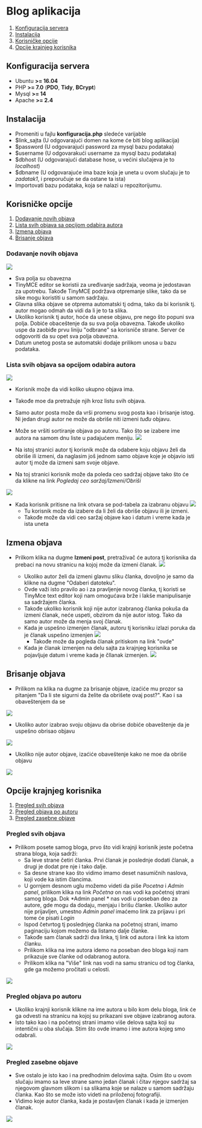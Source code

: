 


# Blog aplikacija

 1. [Konfiguracija servera](#konfiguracija-servera)
 2. [Instalacija](#Instalacija)
 3. [Korisničke opcije](#korisni%C4%8Dke-opcije)
 4. [Opcije krajnjeg korisnika](#opcije-krajnjeg-korisnika)

## Konfiguracija servera
 -  Ubuntu **>= 16.04**
 -  PHP **>= 7.0** (**PDO**,  **Tidy**, **BCrypt**)
 -  Mysql **>= 14**
 - Apache **>= 2.4**
 
## Instalacija
 -  Promeniti u fajlu **konfiguracija.php** sledeće varijable
  - $link_sajta (U odgovarajući domen na kome će biti blog aplikacija)
  - $password (U odgovarajući password za mysql bazu podataka)
  - $username (U odgovarakući username za mysql bazu podataka)
  - $dbhost (U odgovarajući database hose, u većini slučajeva je to *localhost*)
  - $dbname (U odgovarajuće ima baze koja je uneta u ovom slučaju je to *zadatak1*, i preporučuje se da ostane ta ista)
- Importovati bazu podataka, koja se nalazi u repozitorijumu.

## Korisničke opcije

 1. [Dodavanje novih objava](#dodavanje-novih-objava)
 2. [Lista svih objava sa opcijom odabira autora](#lista-svih-objava-sa-opcijom-odabira-autora) 
 3. [Izmena objava](#izmena-objava)
 4. [Brisanje objava](#brisanje-objava)

### Dodavanje novih objava
![](https://joker.rs/images/new_blog/add_new.png)

 - Sva polja su obavezna
 - TinyMCE editor se koristii za uređivanje sadržaja, veoma je jedostavan za upotrebu. Takođe TinyMCE podržava otpremanje slike, tako da se sike mogu koristiti u samom sadržaju.
 - Glavna slika objave se otprema automatski tj odma, tako da bi korisnik tj. autor mogao odmah da vidi da li je to ta slika.
 - Ukoliko korisnik tj autor, hoće da unese objavu, pre nego što popuni sva polja. Dobiće obaceštenje da su sva polja obavezna. Takođe ukoliko uspe da zaobiđe prvu liniju "odbrane" sa korisniče strane. Server će odgovoriti da su opet sva polja obavezna.
 - Datum unetog posta se automatski dodaje prilikom unosa u bazu podataka.

### Lista svih objava sa opcijom odabira autora 
![](https://joker.rs/images/new_blog/post_list.png)

 - Korisnik može da vidi koliko ukupno objava ima.
 - Takođe moe da pretražuje njih kroz listu svih objava.
 - Samo autor posta može da vrši promenu svog posta kao i brisanje istog. Ni jedan drugi autor ne može da obriše niti izmeni *tuđu* objavu.
 - Može se vršiti sortiranje objava po autoru. Tako što se izabere ime autora na samom dnu liste u padajućem meniju. 
![](https://joker.rs/images/new_blog/lista_autora.png)

 - Na istoj stranici autor tj korisnik može da odabere koju objavu želi da obriše ili izmeni, da naglasim još jednom samo objave koje je objavio isti autor tj može da izmeni sam svoje objave.
 - Na toj stranici korisnik može da poleda ceo sadržaj objave tako što će da klikne na link *Pogledaj ceo saržaj/Izmeni/Obriši*
  
  ![](https://joker.rs/images/new_blog/pogledajizmeniobrisi.png)
  

 - Kada korisnik pritisne na link otvara se pod-tabela za izabranu objavu
![](https://joker.rs/images/new_blog/pod_tabela.png)        
   - Tu korisnik može da izabere da li želi da obriše objavu ili je izmeni.
   - Takođe može da vidi ceo saržaj objave kao i datum i vreme kada je ista uneta
## Izmena objava
- Prilkom klika na dugme **Izmeni post**, pretraživač će autora tj korisnika da prebaci na novu stranicu na kojoj može da izmeni članak.
![](https://joker.rs/images/new_blog/izmenaclanka.png)
 
  - Ukoliko autor želi da izmeni glavnu sliku članka, dovoljno je samo da klikne na dugme "Odaberi datoteku".
  - Ovde važi isto pravilo ao i za pravljenje novog članka, tj koristi se TinyMce text editor koji nam omogućava brže i lakše manipulisanje sa sadržajem članka.
  - Takođe ukoliko korisnik koji nije autor izabranog članka pokuša da izmeni članak, neće uspeti, obzirom da nije autor istog. Tako da samo autor može da menja svoj članak.
  - Kada je uspešno izmenjen članak, autoru tj korisniku izlazi poruka da je članak uspešno izmenjen
  ![](https://joker.rs/images/new_blog/uspesnaizmena.png)
     - Takođe može da pogleda članak pritiskom na link "ovde"
  - Kada je članak izmenjen na delu sajta za krajnjeg korisnika se pojavljuje datum i vreme kada je čllanak izmenjen.
  ![](https://joker.rs/images/new_blog/slikavremena.png)
  
## Brisanje objava
   - Prilikom na klika na dugme za brisanje objave, izaćiće mu prozor sa pitanjem "Da li ste sigurni da želite da obrišete ovaj post?". Kao i sa obaveštenjem da se 
 
 ![](https://joker.rs/images/new_blog/brisanje.png)
 
 - Ukoliko autor izabrao svoju objavu da obrise dobiće obaveštenje da je uspešno obrisao objavu
 
 ![](https://joker.rs/images/new_blog/obrisano.png)

- Ukoliko nije autor objave, izaćiće obaveštenje kako ne moe da obriše objavu

 ![](https://joker.rs/images/new_blog/greskabrisanje.png)
  
## Opcije krajnjeg korisnika

 1. [Pregled svih objava](#Pregled-svih-objava)
 2. [Pregled objava po autoru](#Pregled-objava-po-autoru)
 3. [Pregled zasebne objave](#Pregled-zasebne-objave)

### Pregled svih objava
- Prilikom posete samog bloga, prvo što vidi krajnji korisnik jeste početna strana bloga, koja sadrži:
  -  Sa leve strane četiri članka. Prvi članak je poslednje dodati članak, a drugi je dodat pre nje i tako dalje.
  - Sa desne strane kao što vidimo imamo deset nasumičnih naslova, koji vode ka istim člancima.
  - U gornjem desnom uglu možemo videti da piše *Pocetna* i *Admin panel*, prilikom klika na link *Početna* on nas vodi ka početnoj strani samog bloga. Dok *Admin panel * nas vodi u poseban deo za autore, gde mogu da dodaju, menjaju i brišu članke. Ukoliko autor nije prijavljen, umestno *Admin panel* imaćemo link za prijavu i pri tome će pisati *Login*
  - Ispod četvrtog tj poslednjeg članka na početnoj strani, imamo paginaciju kojom možemo da listamo dalje članke.
  - Takođe sam članak sadrži dva linka, tj link od autora i link ka istom članku.
  - Prilikom klika na ime autora idemo na poseban deo bloga koji nam prikazuje sve članke od odabranog autora.
  - Prilikom klika na "Više" link nas vodi na samu stranicu od tog članka, gde ga možemo pročitati u celosti.

![](https://joker.rs/images/new_blog/pocetna.png)

### Pregled objava po autoru

- Ukoliko krajnji korisnik klikne na ime autora u bilo kom delu bloga, link će ga odvesti na stranicu na kojoj su prikazani sve objave izabranog autora.
- Isto tako kao i na početnoj strani imamo više delova sajta koji su intentični u oba slučaja. Stim što ovde imamo i ime autora kojeg smo odabrali.

 ![](https://joker.rs/images/new_blog/blogautor.png)

### Pregled zasebne objave
- Sve ostalo je isto kao i na predhodnim delovima sajta. Osim što u ovom slučaju imamo sa leve strane samo jedan članak i čitav njegov sadržaj sa njegovom glavnom slikom i sa slikama koje se nalaze u samom sadržaju članka. Kao što se može isto videti na priloženoj fotografiji.
- Vidimo koje autor članka, kada je postavljen članak i kada je izmenjen članak.

![](https://joker.rs/images/new_blog/zasebnaobjava.png)